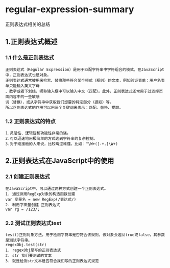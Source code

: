 # regular-expression-summary
正则表达式相关的总结

## 1.正则表达式概述
### 1.1 什么是正则表达式
```
正则表达式（Regular Expression）是用于匹配字符串中字符组合的模式。在JavaScript中，正则表达式也是对象。
正则表达式通常被用来检索、替换那些符合某个模式（规则）的文本，例如验证表单：用户名表单只能输入英文字母
、数字或者下划线，昵称输入框中可以输入中文（匹配）。此外，正则表达式还常用于过滤掉页面内容中的一些敏感
词（替换），或从字符串中获取我们想要的特定部分（提取）等。
所以正则表达式的作用可以用三个关键词来表示：匹配、替换、提取。
```
### 1.2 正则表达式的特点
```
1.灵活性、逻辑性和功能性非常的强。
2.可以迅速地用极简单的方式达到字符串的复杂控制。
3.对于刚接触的人来说，比较晦涩难懂。比如：^\W+([-+.]\W+)
```
## 2.正则表达式在JavaScript中的使用
### 2.1 创建正则表达式
```
在JavaScript中，可以通过两种方式创建一个正则表达式。
1. 通过调用RegExp对象的构造函数创建
var 变量名 = new RegExp(/表达式/)
2. 利用字面量创建 正则表达式
var rg = /123/;
```
### 2.2 测试正则表达式test
```
test()正则对象方法，用于检测字符串是否符合该规则，该对象会返回true或false，其参数是测试字符串。
regexObj.test(str)
1. regexObj是写的正则表达式
2. str 我们要测试的文本
3. 就是检测str文本是否符合我们写的正则表达式规范
```